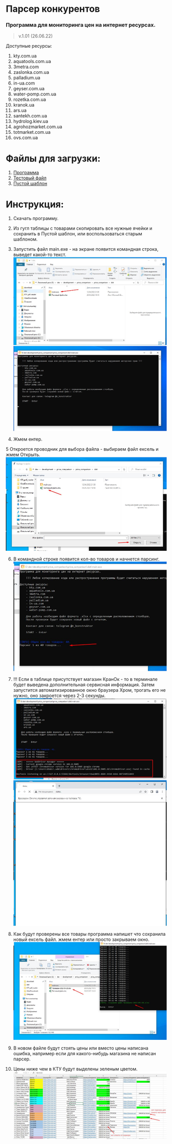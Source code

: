# Парсер конкурентов
### Программа для мониторинга цен на интернет ресурсах.
>v.1.01 (26.06.22)

Доступные ресурсы:
1. kty.com.ua
2. aquatools.com.ua
3. 3metra.com
4. zaslonka.com.ua
5. palladium.ua
6. in-ua.com
7. geyser.com.ua
8. water-pomp.com.ua
9. rozetka.com.ua
10. kranok.ua
11. ars.ua
12. santekh.com.ua
13. hydrolog.kiev.ua
14. agrohozmarket.com.ua
15. totmarket.com.ua
16. ovs.com.ua

# Файлы для загрузки:
1. [Программа](src/download/main.exe)
2. [Тестовый файл](src/download/Тестовый%20файл.xlsx)
2. [Пустой шаблон](src/download/Пустой%20шаблон.xlsx)


# Инструкция:
1. Скачать программу. 


2. Из гугл таблицы с товарами скопировать все нужные ячейки и сохранить в Пустой шаблон, 
или воспользоваться старым шаблоном.


3. Запустить файл main.exe - на экране появится командная строка, выведет какой-то текст.
![Запустить программу](src/images/1.jpg)
![Запуск терминала и информациооного окна](src/images/2.jpg)


4. Жмем ентер.


5 Откроется проводник для выбора файла - выбираем файл ексель и жмем Открыть.
![Запустить программу](src/images/3.jpg)


6. В командной строке появится кол-во товаров и начнется парсинг.
![Запустить программу](src/images/4.jpg)


7. !!! Если в таблице присутствует магазин КранОк - то в терминале будет выведена дополнительная сервисная информация. 
Затем запустится автоматизированное окно браузера Хром, трогать его не нужно, оно закроется через 2-3 секунды. 
![Запустить программу](src/images/5.jpg)
![Запустить программу](src/images/6.jpg)


9. Как будут проверены все товары программа напишет что сохранила новый ексель файл. жмем ентер или просто закрываем окно.
![Запустить программу](src/images/7.jpg)


10. В новом файле будут стоять цены или вместо цены написана ошибка, например если для какого-нибудь магазина не написан парсер.


12. Цены ниже чем в КТУ будут выделены зеленым цветом.
![Запустить программу](src/images/8.jpg)